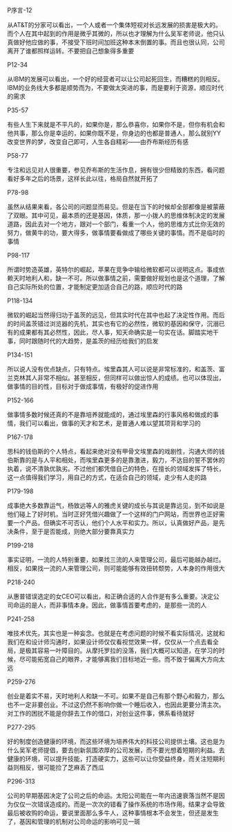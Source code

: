 
P序言-12

从AT&T的分家可以看出，一个人或者一个集体短视对长远发展的损害是极大的。而个人在其中起到的作用是微乎其微的，所以也才理解为什么吴军老师说，他只认真做好他应做的事，不接受下班时间加班这种本末倒置的事。而且也很认同，公司离开了谁都照样运转。不要把自己想象得多重要

P12-34

从IBM的发展可以看出，一个好的经营者可以让公司起死回生，而糟糕的则相反。IBM的业务线大多都是顺势而为，不要做太突进的事，而是要利于资源，顺应时代的需求

P35-57

有些人生下来就是不平凡的，如果你是，那么恭喜你，如果你不是，但你有机会和他共事，那么你是幸运的，如果你既不是，你身边的也都是普通人，那么就别YY改变世界的梦，改变自己即可，人生各自精彩——由乔布斯经历有感

P58-77

专注和远见对人很重要，参见乔布斯的生活作息，拥有很少但精致的东西，看问题看好多年之后的场景，这样长此以往，格局自然就开拓了

P78-98

虽然从结果来看，各公司的问题显而易见。但是在当下的时候却全部都像是被蒙蔽了双眼。其中可见，最本质的还是基因，体质，那一小拨人的思维体制决定的发展道路，因此去对一个地方，跟对一个部门，看重一个人，他的思维方式比你无效的努力，做黄牛的功，要大得多，做事情要看做成了哪些关键的事情。而不是临时的事情

P98-117

所谓时势造英雄，英特尔的崛起，苹果在竞争中输给微软都可以说明这点。事成依赖天时地利人和，缺一不可。所以做事情之前，需要做好规划也是这个道理，了解自己实际所处的位置，才能制定更加适合自己的路，顺应时代的路

P118-134

微软的崛起当然得归功于盖茨的远见，但其实时代在其中也起了决定性作用。而后的时间盖茨错过浏览器的先机，其实也有它的必然性，微软的基因和保守，沉溺已有的成果都有其必然性，因此，尽人事，知天命确实是一句实在话。脚踏实地干事，同时跟随时代的大趋势，是盖茨的经历给我们的启发

P134-151

所以说人没有优点缺点，只有特点。埃里森其人可以说是非常标准的，和盖茨、富兰克林其人非常不相似。甚至相反，但同样可以做出惊人的成绩。也可以体现出，做事情的目的性，目标对于做成事情，有极好的促进作用

P152-166

做事情多数时候还真的不是靠培养就能成的，通过埃里森的行事风格和做成的事情，我们可以看出，做事的天才和艺术，是普通人难以望其项背和学习的

P167-178

思科的钱伯斯的个人特点，看起来绝对没有甲骨文埃里森的戏剧性，沟通大师的钱伯斯靠的是与人平和相处，而埃里森更多的是靠激进，毅力，不达目的誓不罢休的执着，说不清孰优孰劣。不过他们都凭借自己的特色，在擅长的领域发挥了特长，这一点值得我们学习，用自己的方式，在适合自己的领域，走少有人走的路

P179-198

成事绝大多数靠运气，杨致远等人的雅虎关键的成长与其说是靠远见，到不如说是他们碰上了好时机，当时正好凭借兴趣做了一个这样的门户网站，而世界也正好需要一个产品，但确实不可否认，他们个人水平和实力。所以，认真做好产品，是先决条件，至于是否能成，则绝大部分要靠真实力

P199-218

事实证明，一流的人特别重要，如果找三流的人来管理公司，最后可能越办越烂。相反，如果找一流的人来管理公司，则可能能够有效扭转颓势，人本身的作用很大

P218-240

从惠普错误选定的女CEO可以看出，和正确合适的人合作是有多么重要。决定公司命运的是人，而非事情本身。因此，做事情首要考虑的，是那些一流的人

P241-258

唯技术优先，其实也是一种妄念。也就是在考虑问题的时候不看实际情况，这就和我们在和设计师沟通时，如果设计师仅仅看视觉效果一样，仅仅从一个点去看全局，是极其容易一叶障目的。从摩托罗拉的没落，我们大概可以知道，在学习的时候，尽可能拓宽自己的眼界，才能够离我们目标地近一些。而不致于偏离大方向太远

P259-276

创业是着实不易，天时地利人和缺一不可。如果不是自己有那个野心和毅力，那么也不一定非要创业。不过这仍然不影响你做一个睡后收入，也因此更要分清主次。对工作的困扰不能是你辞去工作的借口，对创业这件事，佛系看待就好

P277-295

好的制度创造健康的环境，而这些环境为培养伟大的科技公司提供土壤。这也是为什么吴军老师提倡，要去创新氛围浓厚的公司发展，而不要光想着短期的利益。去健康的环境，可以提升技能，打造硬实力，这些可以让你受益终身，而关注短期利益则相反，很可能捡了芝麻丢了西瓜

P296-313

公司的早期基因决定了公司之后的命运。太阳公司能在一年内迅速衰落当然不是因为仅仅一次错误造成的。而是一次次的错看了操作系统的市场作用。结果才会导致最后被收购的命运，要说里面那么多牛人，这种事情根本不会发生，但还是发生了，基因和管理的机制对公司命运的影响可见一斑
